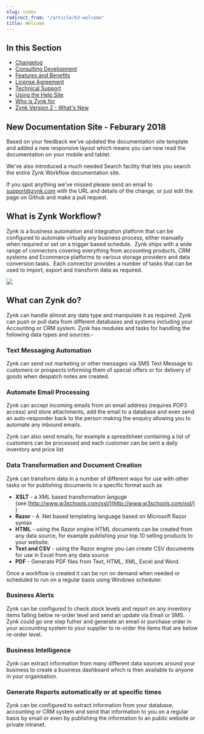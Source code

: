 ```yaml
---
slug: index
redirect_from: "/article/63-welcome"
title: Welcome 
---
```

## In this Section

 * [Changelog](changelog)
 * [Consulting Development](consulting-development)
 * [Features and Benefits](features-and-benefits)
 * [License Agreement](license-agreement)
 * [Technical Support](technical-support)
 * [Using the Help Site](using-the-help-site)
 * [Who is Zynk for](who-is-zynk-for)
 * [Zynk Version 2 - What's New](zynk-version-2-whats-new)

## New Documentation Site - Feburary 2018
Based on your feedback we've updated the documentation site template and added a new responsive layout which  means you can now read the documentation on your mobile and tablet. 

We've also introduced a much needed Search facility that lets you search the entire Zynk Workflow documentation site. 

If you spot anything we've missed please send an email to [support@zynk.com](mailto:support@zynk.com) with the URL and details of the change, or just edit the page on Github and make a pull request.

## What is Zynk Workflow?
Zynk is a business automation and integration platform that can be configured to automate virtually any business process, either manually when required or set on a trigger based schedule.  Zynk ships with a wide range of connectors covering everything from accounting products, CRM systems and Ecommerce platforms to various storage providers and data conversion tasks.  Each connector provides a number of tasks that can be used to import, export and transform data as required.

[![](https://s3.amazonaws.com/helpscout.net/docs/assets/565effd4c697915b26a5c620/images/5661c7c2c697915b26a5d416/file-wsthjJae1Q.png)](https://s3.amazonaws.com/helpscout.net/docs/assets/565effd4c697915b26a5c620/images/5661c7c2c697915b26a5d416/file-wsthjJae1Q.png)

## What can Zynk do?
Zynk can handle almost any data type and manipulate it as required. Zynk can push or pull data from different databases and systems including your Accounting or CRM system. Zynk has modules and tasks for handling the following data types and sources:-

### Text Messaging Automation
Zynk can send out marketing or other messages via SMS Text Message to customers or prospects informing them of special offers or for delivery of goods when despatch notes are created.

### Automate Email Processing
Zynk can accept incoming emails from an email address (requires POP3 access) and store attachments, add the email to a database and even send an auto-responder back to the person making the enquiry allowing you to automate any inbound emails.

Zynk can also send emails; for example a spreadsheet containing a list of customers can be processed and each customer can be sent a daily inventory and price list

### Data Transformation and Document Creation
Zynk can transform data in a number of different ways for use with other tasks or for publishing documents in a specific format such as

 * **XSLT** - a XML based transformation languge (see [http://www.w3schools.com/xsl/](http://www.w3schools.com/xsl/) )
 * **Razor** - A .Net based templating language based on Microsoft Razor syntax
 * **HTML** - using the Razor engine HTML documents can be created from any data source, for example publishing your top 10 selling products to your website.
 * **Text and CSV** - using the Razor engine you can create CSV documents for use in Excel from any data source
 * **PDF** - Generate PDF files from Text, HTML, XML, Excel and Word.

Once a workflow is created it can be run on demand when needed or scheduled to run on a regular basis using Windows scheduler.

### Business Alerts
Zynk can be configured to check stock levels and report on any inventory items falling below re-order level and send an update via Email or SMS. Zynk could go one step futher and generate an email or purchase order in your accounting system to your supplier to re-order the items that are below re-order level.

### Business Intelligence
Zynk can extract information from many different data sources around your business to create a business dashboard which is then available to anyone in your organisation.

### Generate Reports automatically or at specific times
Zynk can be configured to extract information from your database, accounting or CRM system and send that information to you on a regular basis by email or even by publishing the information to an public website or private intranet.
